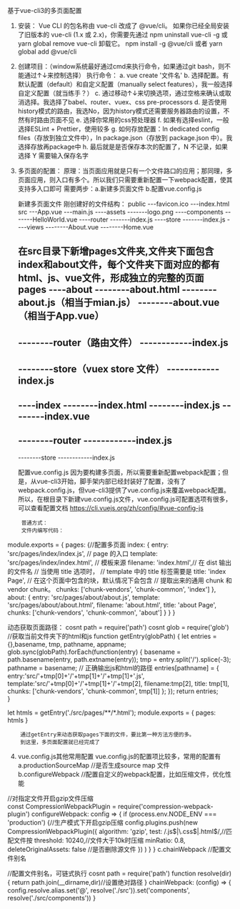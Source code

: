 基于vue-cli3的多页面配置

1. 安装：
    Vue CLI 的包名称由 vue-cli 改成了 @vue/cli。 如果你已经全局安装了旧版本的 vue-cli (1.x 或 2.x)，你需要先通过 npm uninstall vue-cli -g 或 yarn global remove vue-cli 卸载它。
    npm install -g @vue/cli 或者 yarn global add @vue/cli

2. 创建项目：（window系统最好通过cmd来执行命令，如果通过git bash，则不能通过↑↓来控制选择）
    执行命令： 
        a. vue create '文件名'
        b. 选择配置。有默认配置（default）和自定义配置（manually select features），我一般选择自定义配置（就当练手？）
        c. 通过移动↑↓来切换选项，通过空格来确认或取消选择。我选择了babel、router、vuex、css pre-processors
        d. 是否使用history模式的路由，我选No，因为history模式还需要服务器路由的设置，不然有时路由页面不见
        e. 选择你常用的css预处理器
        f. 如果有选择eslint，一般选择ESLint + Prettier，使用较多
        g. 如何存放配置：In dedicated config files（存放到独立文件中），In package.json（存放到 package.json 中）。我选择存放再package中
        h. 最后就是是否保存本次的配置了，N 不记录，如果选择 Y 需要输入保存名字

3. 多页面的配置：
    原理：当页面应用就是只有一个文件路口的应用；那同理，多页面应用，则入口有多个。所以我们只需要重新配置一下webpack配置，使其支持多入口即可
    需要两步：a.新建多页面文件 b.配置vue.config.js

    新建多页面文件
刚创建好的文件结构：
    public
    ---favicon.ico
    ---index.html
    src
        ---App.vue
        ---main.js
        ----assets
        -------logo.png
        ----components
        -------HelloWorld.vue
        ----router
        -------index.js
        ----store
        -------index.js
        ----views
        --------About.vue
        --------Home.vue

    在src目录下新增pages文件夹,文件夹下面包含index和about文件，每个文件夹下面对应的都有html、js、vue文件，形成独立的完整的页面
    pages
    ----about
    --------about.html
    --------about.js（相当于mian.js）
    --------about.vue（相当于App.vue）
    --------
    --------router（路由文件）
    ------------index.js
    ------------
    --------store（vuex store 文件）
    ------------index.js
    ------------   
    ----index
    --------index.html
    --------index.js
    --------index.vue
    ------------
    --------router
    ------------index.js
    ------------
    --------store
    ------------index.js


    配置vue.config.js
        因为要构建多页面，所以需要重新配置webpack配置；但是，从vue-cli3开始，脚手架内部已经封装好了配置，没有了webpack.config.js，但vue-cli3提供了vue.config.js来覆盖webpack配置。
        所以，在根目录下新建vue.config.js文件，vue.config.js可配置选项有很多，可以查看配置文档 https://cli.vuejs.org/zh/config/#vue-config-js

        普通方式：
        文件内编写代码：
module.exports = {
  pages: {//配置多页面
    index: {
       entry: 'src/pages/index/index.js', // page 的入口
       template: 'src/pages/index/index.html', // 模板来源
       filename: 'index.html',// 在 dist 输出的文件名
       // 当使用 title 选项时，
       // template 中的 title 标签需要是 <title><%= htmlWebpackPlugin.options.title %></title>
       title: 'index Page',
       // 在这个页面中包含的块，默认情况下会包含
       // 提取出来的通用 chunk 和 vendor chunk。
       chunks: ['chunk-vendors', 'chunk-common', 'index']
    },
    about: {
       entry: 'src/pages/about/about.js',
       template: 'src/pages/about/about.html',
       filename: 'about.html',
       title: 'about Page',
       chunks: ['chunk-vendors', 'chunk-common', 'about']
    }
  }
}

动态获取页面路径：
cosnt path = require('path')
cosnt glob = require('glob')
//获取当前文件夹下的html和js
function getEntry(globPath) {
  let entries = {},basename, tmp, pathname, appname;
  glob.sync(globPath).forEach(function(entry) {
    basename = path.basename(entry, path.extname(entry));
    tmp = entry.split('/').splice(-3);
    pathname = basename; // 正确输出js和html的路径
    entries[pathname] = {
      entry:'src/'+tmp[0]+'/'+tmp[1]+'/'+tmp[1]+'.js',
      template:'src/'+tmp[0]+'/'+tmp[1]+'/'+tmp[2],
      filename:tmp[2],
      title: tmp[1],
      chunks: ['chunk-vendors', 'chunk-common', tmp[1]]
    };
  });
  return entries;            
}

let htmls = getEntry('./src/pages/**/*.html');
module.exports = {
  pages: htmls
}

        通过getEntry来动态获取pages下面的文件，要比第一种方法方便的多。
        到这里，多页面配置就已经完成了

4. vue.config.js其他常用配置
    vue.config.js的配置项比较多，常用的配置有
        a.productionSourceMap //是否生成source map 文件
        b.configureWebpack  //配置自定义的webpack配置，比如压缩文件，优化性能

//对指定文件开启gzip文件压缩            
const CompressionWebpackPlugin = require('compression-webpack-plugin')
configureWebpack: config => {
  if (process.env.NODE_ENV === 'production') {//生产模式下开启gzip压缩
    config.plugins.push(new CompressionWebpackPlugin({
      algorithm: 'gzip',
      test: /\.js$|\.css$|\.html$/,//匹配文件按
      threshold: 10240,//文件大于10k时压缩
      minRatio: 0.8,
      deleteOriginalAssets: false //是否删除源文件
    })
    )
  }
}
        c.chainWebpack  //配置文件别名

//配置文件别名，可链式执行
cosnt path = require('path')
function resolve(dir){
  return path.join(__dirname,dir)//设置绝对路径
}
chainWebpack: (config) => {
  config.resolve.alias.set('@', resolve('./src')).set('components', resolve('./src/components'))
}


